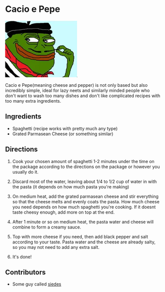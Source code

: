 # Cacio e Pepe

![pepe](pix/cacio-e-pepe.webp)

Cacio e Pepe(meaning cheese and pepper) is not only based but also incredibly simple, ideal for lazy neets and similarly minded people
who don't want to wash too many dishes and don't like complicated recipes with too many extra ingredients.

## Ingredients

- Spaghetti (recipe works with pretty much any type)
- Grated Parmasean Cheese (or something similar)

## Directions

1. Cook your chosen amount of spaghetti 1-2 minutes under the time on the package 
according to the directions on the package or however you usually do it.

2. Discard most of the water, leaving about 1/4 to 1/2 cup of water in with the pasta (it depends on how much pasta you're making)

3. On medium heat, add the grated parmasean cheese and stir everything so that the cheese melts and evenly coats the pasta.
How much cheese you need depends on how much spaghetti you're cooking. If it doesnt taste cheesy enough, add more on top at the end.

4. After 1 minute or so on medium heat, the pasta water and cheese will combine to form a creamy sauce.

5. Top with more cheese if you need, then add black pepper and salt according to your taste. 
Pasta water and the cheese are already salty, so you may not need to add any extra salt.

6. It's done!

## Contributors

- Some guy called [siedes](https://github.com/siedes)
